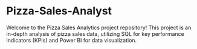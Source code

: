 # Pizza-Sales-Analyst
Welcome to the Pizza Sales Analytics project repository! This project is an in-depth analysis of pizza sales data, utilizing SQL for key performance indicators (KPIs) and Power BI for data visualization.
